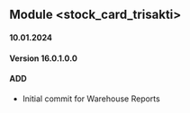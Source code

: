 ## Module <stock_card_trisakti>

#### 10.01.2024
#### Version 16.0.1.0.0
#### ADD
- Initial commit for Warehouse Reports
